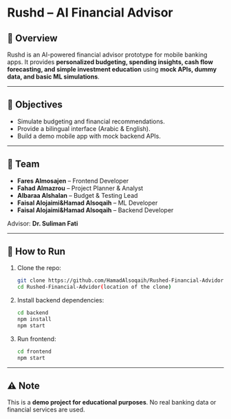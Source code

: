 # Rushd – AI Financial Advisor  

## 📌 Overview  
Rushd is an AI-powered financial advisor prototype for mobile banking apps. It provides **personalized budgeting, spending insights, cash flow forecasting, and simple investment education** using **mock APIs, dummy data, and basic ML simulations**.  

---

## 🎯 Objectives  
- Simulate budgeting and financial recommendations.  
- Provide a bilingual interface (Arabic & English).  
- Build a demo mobile app with mock backend APIs.  

---

## 👥 Team  
- **Fares Almosajen** – Frontend Developer  
- **Fahad Almazrou** – Project Planner & Analyst  
- **Albaraa Alshalan** – Budget & Testing Lead  
- **Faisal Alojaimi&Hamad Alsoqaih** – ML Developer  
- **Faisal Alojaimi&Hamad Alsoqaih** – Backend Developer  

Advisor: **Dr. Suliman Fati**  

---

## 🚀 How to Run 
1. Clone the repo:  
   ```bash
   git clone https://github.com/HamadAlsoqaih/Rushed-Financial-Advidor
   cd Rushed-Financial-Advidor(location of the clone)
   ```
2. Install backend dependencies:  
   ```bash
   cd backend
   npm install
   npm start
   ```
3. Run frontend:  
   ```bash
   cd frontend
   npm start
   ```  

---

## ⚠️ Note  
This is a **demo project for educational purposes**. No real banking data or financial services are used.  

